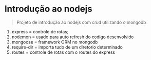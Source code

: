 # Introdução ao nodejs

> Projeto de introdução ao nodejs com crud utilizando o mongodb

1. express = controle de rotas;
2. nodemon = usado para auto refresh do codigo desenvolvido
3. mongoose = framework ORM no mongodb
4. require-dir = importa tudo de um diretorio determinado
5. routes = controle de rotas com o routes do express

